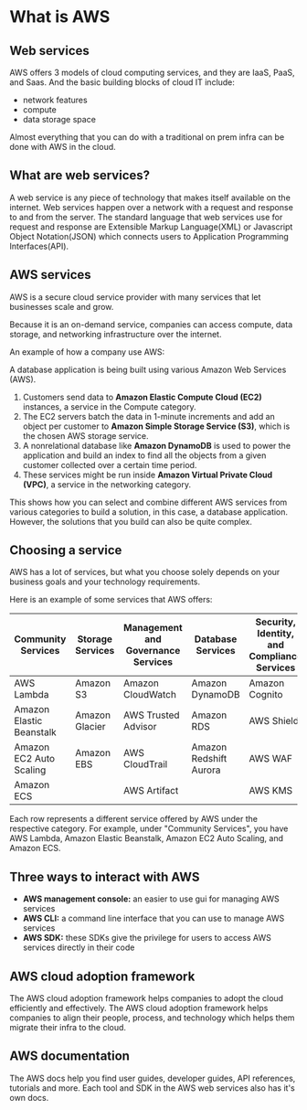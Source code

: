 # What is AWS

## Web services

AWS offers 3 models of cloud computing services, and they are IaaS, PaaS, and Saas. And the basic building blocks of cloud IT include:

- network features
- compute
- data storage space

 Almost everything that you can do with a traditional on prem infra can be done with AWS in the cloud.

## What are web services?

A web service is any piece of technology that makes itself available on the internet. Web services happen over a network with a request and response to and from the server. The standard language that web services use for request and response are Extensible Markup Language(XML) or Javascript Object Notation(JSON) which connects users to Application Programming Interfaces(API).

## AWS services

AWS is a secure cloud service provider with many services that let businesses scale and grow.

Because it is an on-demand service, companies can access compute, data storage, and networking infrastructure over the internet.

An example of how a company use AWS:

A database application is being built using various Amazon Web Services (AWS).

1. Customers send data to **Amazon Elastic Compute Cloud (EC2)** instances, a service in the Compute category.
2. The EC2 servers batch the data in 1-minute increments and add an object per customer to **Amazon Simple Storage Service (S3)**, which is the chosen AWS storage service.
3. A nonrelational database like **Amazon DynamoDB** is used to power the application and build an index to find all the objects from a given customer collected over a certain time period.
4. These services might be run inside **Amazon Virtual Private Cloud (VPC)**, a service in the networking category.

This shows how you can select and combine different AWS services from various categories to build a solution, in this case, a database application. However, the solutions that you build can also be quite complex.

## Choosing  a service

AWS has a lot of services, but what you choose solely depends on your business goals and your technology requirements.

Here is an example of some services that AWS offers:

| Community Services | Storage Services | Management and Governance Services | Database Services | Security, Identity, and Compliance Services | Networking and Content Delivery Services | AWS Cost Management Services |
|---|---|---|---|---|---|---|
| AWS Lambda | Amazon S3 | Amazon CloudWatch | Amazon DynamoDB | Amazon Cognito | Amazon VPC | AWS Budgets |
| Amazon Elastic Beanstalk | Amazon Glacier | AWS Trusted Advisor | Amazon RDS | AWS Shield | Amazon Route 53 | AWS Cost Explorer |
| Amazon EC2 Auto Scaling | Amazon EBS | AWS CloudTrail | Amazon Redshift Aurora | AWS WAF | Amazon CloudFront | |
| Amazon ECS | | AWS Artifact | | AWS KMS | Elastic Load Balancing | |

Each row represents a different service offered by AWS under the respective category. For example, under "Community Services", you have AWS Lambda, Amazon Elastic Beanstalk, Amazon EC2 Auto Scaling, and Amazon ECS.

## Three ways to interact with AWS

- **AWS management console:** an easier to use gui for managing AWS services
- **AWS CLI:** a command line interface that you can use to manage AWS services
- **AWS SDK:** these SDKs give the privilege for users to access AWS services directly in their code

## AWS cloud adoption framework

The AWS cloud adoption framework helps companies to adopt the cloud efficiently and effectively. The AWS cloud adoption framework helps companies to align their people, process, and technology which helps them migrate their infra to the cloud.

## AWS documentation

The AWS docs help you find user guides, developer guides, API references, tutorials and more. Each tool and SDK in the AWS web services also has it's own docs.
